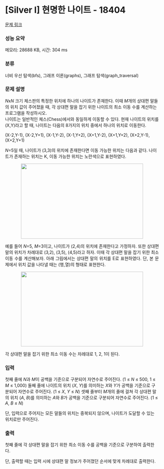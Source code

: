 # [Silver I] 현명한 나이트 - 18404 

[문제 링크](https://www.acmicpc.net/problem/18404) 

### 성능 요약

메모리: 28688 KB, 시간: 304 ms

### 분류

너비 우선 탐색(bfs), 그래프 이론(graphs), 그래프 탐색(graph_traversal)

### 문제 설명

<p><em>N</em>x<em>N</em> 크기 체스판의 특정한 위치에 하나의 나이트가 존재한다. 이때 <em>M</em>개의 상대편 말들의 위치 값이 주어졌을 때, 각 상대편 말을 잡기 위한 나이트의 최소 이동 수를 계산하는 프로그램을 작성하시오.<br>
나이트는 일반적인 체스(Chess)에서와 동일하게 이동할 수 있다. 현재 나이트의 위치를 (X,Y)라고 할 때, 나이트는 다음의 8가지의 위치 중에서 하나의 위치로 이동한다.</p>

<p>(X-2,Y-1), (X-2,Y+1), (X-1,Y-2), (X-1,Y+2), (X+1,Y-2), (X+1,Y+2), (X+2,Y-1), (X+2,Y+1)</p>

<p><em>N</em>=5일 때, 나이트가 (3,3)의 위치에 존재한다면 이동 가능한 위치는 다음과 같다. 나이트가 존재하는 위치는 K, 이동 가능한 위치는 노란색으로 표현하였다.</p>

<p style="text-align: center;"><img alt="" src="https://upload.acmicpc.net/c7151652-6239-4a9c-94e9-281500d10b50/-/preview/" style="height: 246px; width: 400px;"></p>

<p style="text-align: justify;">예를 들어 <em>N</em>=5, <em>M</em>=3이고, 나이트가 (2,4)의 위치에 존재한다고 가정하자. 또한 상대편 말의 위치가 차례대로 (3,2), (3,5), (4,5)라고 하자. 이때 각 상대편 말을 잡기 위한 최소 이동 수를 계산해보자. 아래 그림에서는 상대편 말의 위치를 E로 표현하였다. 단, 본 문제에서 위치 값을 나타낼 때는 (행,열)의 형태로 표현한다.</p>

<p style="text-align: center;"><img alt="" src="https://upload.acmicpc.net/59cccc8b-ba1a-4409-930c-2d50e63c1faf/-/preview/" style="height: 245px; width: 400px;"></p>

<p style="text-align: justify;">각 상대편 말을 잡기 위한 최소 이동 수는 차례대로 1, 2, 1이 된다.</p>

### 입력 

 <p>첫째 줄에 <em>N</em>과 <em>M</em>이 공백을 기준으로 구분되어 자연수로 주어진다. (1 ≤ <em>N</em> ≤ 500, 1 ≤ <em>M</em> ≤ 1,000) 둘째 줄에 나이트의 위치 (<em>X</em>, <em>Y</em>)를 의미하는 <em>X</em>와 <em>Y</em>가 공백을 기준으로 구분되어 자연수로 주어진다. (1 ≤ <em>X</em>,<em> </em><em>Y</em> ≤ <em>N</em>) 셋째 줄부터 <em>M</em>개의 줄에 걸쳐 각 상대편 말의 위치 (<em>A</em>, <em>B</em>)를 의미하는 <em>A</em>와 <em>B</em>가 공백을 기준으로 구분되어 자연수로 주어진다. (1 ≤ <em>A</em>,<em> B</em> ≤ <em>N</em>)</p>

<p>단, 입력으로 주어지는 모든 말들의 위치는 중복되지 않으며, 나이트가 도달할 수 있는 위치로만 주어진다.</p>

### 출력 

 <p>첫째 줄에 각 상대편 말을 잡기 위한 최소 이동 수를 공백을 기준으로 구분하여 출력한다.</p>

<p>단, 출력할 때는 입력 시에 상대편 말 정보가 주어졌던 순서에 맞게 차례대로 출력한다.</p>

